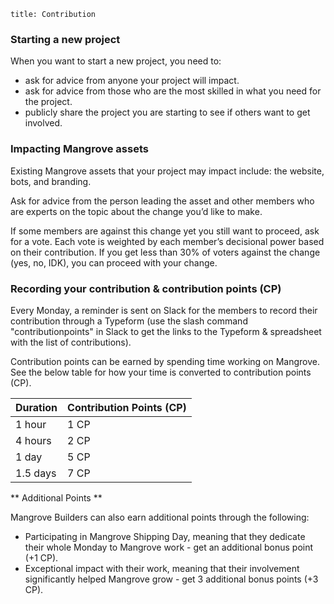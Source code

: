 ```
title: Contribution
```

### Starting a new project

When you want to start a new project, you need to:

* ask for advice from anyone your project will impact.
* ask for advice from those who are the most skilled in what you need for the project.
* publicly share the project you are starting to see if others want to get involved.

### Impacting Mangrove assets

Existing Mangrove assets that your project may impact include: the website, bots, and branding.

Ask for advice from the person leading the asset and other members who are experts on the topic about the change you’d like to make.

If some members are against this change yet you still want to proceed, ask for a vote. Each vote is weighted by each member’s decisional power based on their contribution.  If you get less than 30% of voters against the change \(yes, no, IDK\), you can proceed with your change.

### Recording your contribution & contribution points \(CP\)

Every Monday, a reminder is sent on Slack for the members to record their contribution through a Typeform \(use the slash command "contributionpoints" in Slack to get the links to the Typeform & spreadsheet with the list of contributions\).

Contribution points can be earned by spending time working on Mangrove. See the below table for how your time is converted to contribution points (CP).

|Duration | Contribution Points (CP)|
|---|---|
|1 hour| 1 CP|
|4 hours| 2 CP|
|1 day| 5 CP|
|1.5 days| 7 CP|

** Additional Points **

Mangrove Builders can also earn additional points through the following:

* Participating in Mangrove Shipping Day, meaning that they dedicate their whole Monday to Mangrove work - get an additional bonus point \(+1 CP\).
* Exceptional impact with their work, meaning that their involvement significantly helped Mangrove grow - get 3 additional bonus points \(+3 CP\).
